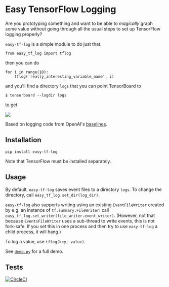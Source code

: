 # Easy TensorFlow Logging

Are you prototyping something and want to be able to _magically_ graph some value
without going through all the usual steps to set up TensorFlow logging properly?

`easy-tf-log` is a simple module to do just that.

```
from easy_tf_log import tflog
```

then you can do

```
for i in range(10):
    tflog('really_interesting_variable_name', i)
```

and you'll find a directory `logs` that you can point TensorBoard to

`$ tensorboard --logdir logs`

to get

![](https://github.com/mrahtz/easy-tf-log/blob/master/tensorboard_screenshot.png)

Based on logging code from OpenAI's [baselines](https://github.com/openai/baselines).

## Installation

`pip install easy-tf-log`

Note that TensorFlow must be installed separately.

## Usage

By default, `easy-tf-log` saves event files to a directory `logs`.
To change the directory, call `easy_tf_log.set_dir(log_dir)`.

`easy-tf-log` also supports writing using an existing `EventFileWriter` created
by e.g. an instance of `tf.summary.FileWriter`: call
`easy_tf_log.set_writer(file_writer.event_writer)`. (However, not that because
`EventsFileWriter` uses a sub-thread to write events, this is not fork-safe. If
you set this in one process and then try to use `easy-tf-log` a child process,
it will hang.)

To log a value, use `tflog(key, value)`.

See [`demo.py`](demo.py) for a full demo.

## Tests

[![CircleCI](https://circleci.com/gh/mrahtz/easy-tf-log/tree/master.svg?style=svg&circle-token=4750ebc3733b859421a6453d2fe15c363480fa1c)](https://circleci.com/gh/mrahtz/easy-tf-log/tree/master)
